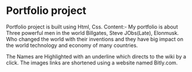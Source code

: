 # Portfolio project
Portfolio project is built using Html, Css.
Content:-
My portfolio is about Three powerful men in the world Billgates, Steve JObs(Late), Elonmusk. Who changed the world with their inventions and they have big impact on the world technology and economy of many countries.

The Names are Highlighted with an underline which directs to the wiki by a click.
The images links are shortened using a website named Bitly.com.
